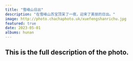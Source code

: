 ```yaml
---
title: "雪峰山日出"
description: "在雪峰山苏宝顶呆了一夜，迎来了美丽的日出。"
image: http://photo.chachaphoto.uk/xuefengshanrichu.jpg
featured: true
date: 2023-05-01
albums: hunan
---
```


## This is the full description of the photo.
